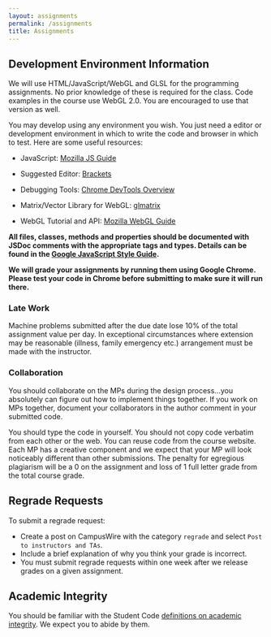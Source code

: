 ```yaml
---
layout: assignments
permalink: /assignments
title: Assignments
---
```


## Development Environment Information ##

We will use HTML/JavaScript/WebGL and GLSL for the programming assignments. No prior knowledge of these is required for the class.
Code examples in the course use WebGL 2.0. You are encouraged to use that version as well.

You may develop using any environment you wish. You just need a editor or development environment in which to write the code and browser in which to test. Here are some useful resources:

+ JavaScript: [Mozilla JS Guide](https://developer.mozilla.org/en-US/docs/Web/JavaScript)
 
+ Suggested Editor: [Brackets](http://brackets.io/)
 
+ Debugging Tools: [Chrome DevTools Overview](https://developers.google.com/web/tools/chrome-devtools/)
 
+ Matrix/Vector Library for WebGL: [glmatrix](http://glmatrix.net/)
 
+ WebGL Tutorial and API: [Mozilla WebGL Guide](https://developer.mozilla.org/en-US/docs/Web/API/WebGL_API)

**All files, classes, methods and properties should be documented with JSDoc comments with the appropriate tags and types.
Details can be found in the [Google JavaScript Style Guide](https://google.github.io/styleguide/jsguide.html#jsdoc).**

**We will grade your assignments by running them using Google Chrome. Please test your code in Chrome before submitting to make sure it will run there.**

### Late Work ###
Machine problems submitted after the due date lose 10% of the total assignment value per day. In exceptional circumstances where extension may be reasonable (illness, family emergency etc.) arrangement must be made with the instructor.

### Collaboration ###
You should collaborate on the MPs during the design process...you absolutely can figure out how to implement things together. If you work on MPs together, document your collaborators in the author comment in your submitted code.

You should type the code in yourself. You should not copy code verbatim from each other or the web. You can reuse code from the course website. Each MP has a creative component and we expect that your MP will look noticeably different than other submissions. The penalty for egregious plagiarism will be a 0 on the assignment and loss of 1 full letter grade from the total course grade. 

## Regrade Requests ##
To submit a regrade request:

- Create a post on CampusWire with the category `regrade` and select `Post to instructors and TAs`.
- Include a brief explanation of why you think your grade is incorrect.
- You must submit regrade requests within one week after we release grades on a given assignment.

## Academic Integrity ##
You should be familiar with the Student Code [definitions on academic integrity](http://studentcode.illinois.edu/article1_part4_1-401.html). We expect you to abide by them.
